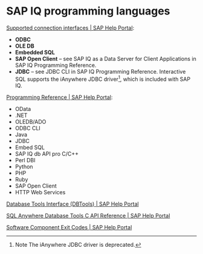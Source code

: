 # SAP IQ programming languages

[Supported connection interfaces | SAP Help Portal](https://help.sap.com/docs/SAP_IQ/a8937bea84f21015a80bc776cf758d50/a6bd183784f2101588d683306f03b5ee.html):

-   **ODBC**
-   **OLE DB**
-   **Embedded SQL**
-   **SAP Open Client** – see SAP IQ as a Data Server for Client Applications in SAP IQ Programming Reference.
-   **JDBC** – see JDBC CLI in SAP IQ Programming Reference. Interactive SQL supports the iAnywhere JDBC driver[^ijdbc], which is included with SAP IQ.

[Programming Reference | SAP Help Portal](https://help.sap.com/docs/SAP_IQ/a894a54d84f21015b142ffe773888f8c/4680d260114f4683b79dd3dcc4770166.html):

- OData
- .NET
- OLEDB/ADO
- ODBC CLI
- Java
- JDBC
- Embed SQL
- SAP IQ db API pro C/C++
- Perl DBI
- Python
- PHP
- Ruby
- SAP Open Client
- HTTP Web Services

[Database Tools Interface (DBTools) | SAP Help Portal](https://help.sap.com/docs/SAP_IQ/a894a54d84f21015b142ffe773888f8c/3bd7508e6c5f1014ac34ad27d1dd1abb.html)

[SQL Anywhere Database Tools C API Reference | SAP Help Portal](https://help.sap.com/docs/SAP_IQ/a894a54d84f21015b142ffe773888f8c/815f197f6ce21014a94ef3aaf99a0c4c.html)

[Software Component Exit Codes | SAP Help Portal](https://help.sap.com/docs/SAP_IQ/a894a54d84f21015b142ffe773888f8c/3be2a6b66c5f10149c10fa0b095c758e.html)


[^ijdbc]: Note The iAnywhere JDBC driver is deprecated.